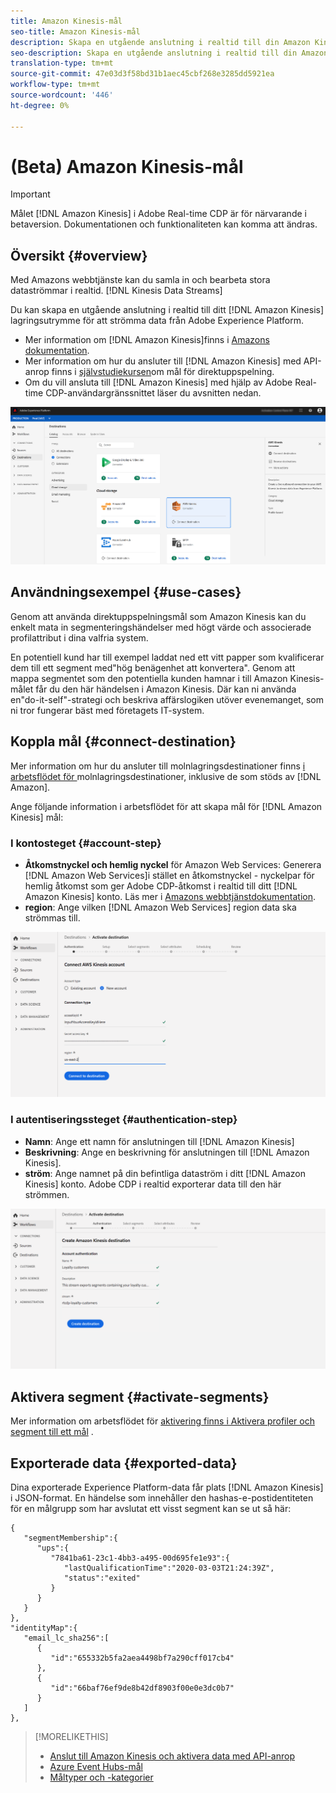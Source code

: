 ```yaml
---
title: Amazon Kinesis-mål
seo-title: Amazon Kinesis-mål
description: Skapa en utgående anslutning i realtid till din Amazon Kinesis-lagring för att strömma data från Adobe Experience Platform.
seo-description: Skapa en utgående anslutning i realtid till din Amazon Kinesis-lagring för att strömma data från Adobe Experience Platform.
translation-type: tm+mt
source-git-commit: 47e03d3f58bd31b1aec45cbf268e3285dd5921ea
workflow-type: tm+mt
source-wordcount: '446'
ht-degree: 0%

---
```



# (Beta) Amazon Kinesis-mål


>[!IMPORTANT]
>
>Målet [!DNL Amazon Kinesis] i Adobe Real-time CDP är för närvarande i betaversion. Dokumentationen och funktionaliteten kan komma att ändras.

## Översikt {#overview}

Med Amazons webbtjänste kan du samla in och bearbeta stora dataströmmar i realtid. [!DNL Kinesis Data Streams]

Du kan skapa en utgående anslutning i realtid till ditt [!DNL Amazon Kinesis] lagringsutrymme för att strömma data från Adobe Experience Platform.

* Mer information om [!DNL Amazon Kinesis]finns i [Amazons dokumentation](https://docs.aws.amazon.com/streams/latest/dev/introduction.html).
* Mer information om hur du ansluter till [!DNL Amazon Kinesis] med API-anrop finns i [självstudiekursen](/help/rtcdp/destinations/streaming-destinations-api-tutorial.md)om mål för direktuppspelning.
* Om du vill ansluta till [!DNL Amazon Kinesis] med hjälp av Adobe Real-time CDP-användargränssnittet läser du avsnitten nedan.

![Amazon Kinesis i användargränssnittet](/help/rtcdp/destinations/assets/aws-kinesis-destination.png)


## Användningsexempel {#use-cases}

Genom att använda direktuppspelningsmål som Amazon Kinesis kan du enkelt mata in segmenteringshändelser med högt värde och associerade profilattribut i dina valfria system.

En potentiell kund har till exempel laddat ned ett vitt papper som kvalificerar dem till ett segment med&quot;hög benägenhet att konvertera&quot;. Genom att mappa segmentet som den potentiella kunden hamnar i till Amazon Kinesis-målet får du den här händelsen i Amazon Kinesis. Där kan ni använda en&quot;do-it-self&quot;-strategi och beskriva affärslogiken utöver evenemanget, som ni tror fungerar bäst med företagets IT-system.

## Koppla mål {#connect-destination}

Mer information om hur du ansluter till molnlagringsdestinationer finns [i arbetsflödet för ](/help/rtcdp/destinations/cloud-storage-destinations-workflow.md)molnlagringsdestinationer, inklusive de som stöds av [!DNL Amazon].

Ange följande information i arbetsflödet för att skapa mål för [!DNL Amazon Kinesis] mål:

### I kontosteget {#account-step}

* **Åtkomstnyckel och hemlig nyckel** för Amazon Web Services: Generera [!DNL Amazon Web Services]i stället en åtkomstnyckel - nyckelpar för hemlig åtkomst som ger Adobe CDP-åtkomst i realtid till ditt [!DNL Amazon Kinesis] konto. Läs mer i [Amazons webbtjänstdokumentation](https://docs.aws.amazon.com/IAM/latest/UserGuide/id_credentials_access-keys.html).
* **region**: Ange vilken [!DNL Amazon Web Services] region data ska strömmas till.

![Inmatningsfält i kontosteget](/help/rtcdp/destinations/assets/aws-kinesis-account-step.png)

### I autentiseringssteget {#authentication-step}

* **Namn**: Ange ett namn för anslutningen till [!DNL Amazon Kinesis]
* **Beskrivning**: Ange en beskrivning för anslutningen till [!DNL Amazon Kinesis].
* **ström**: Ange namnet på din befintliga dataström i ditt [!DNL Amazon Kinesis] konto. Adobe CDP i realtid exporterar data till den här strömmen.

![Inmatningsfält i autentiseringssteget](/help/rtcdp/destinations/assets/aws-kinesis-authentication-step.png)

<!--

>[!IMPORTANT]
>
>Adobe Real-time CDP needs `write` permissions on the bucket object where the export files will be delivered.

-->

## Aktivera segment {#activate-segments}

Mer information om arbetsflödet för [aktivering finns i Aktivera profiler och segment till ett mål](/help/rtcdp/destinations/activate-destinations.md) .

## Exporterade data {#exported-data}

Dina exporterade Experience Platform-data får plats [!DNL Amazon Kinesis] i JSON-format. En händelse som innehåller den hashas-e-postidentiteten för en målgrupp som har avslutat ett visst segment kan se ut så här:

```
{
   "segmentMembership":{
      "ups":{
         "7841ba61-23c1-4bb3-a495-00d695fe1e93":{
            "lastQualificationTime":"2020-03-03T21:24:39Z",
            "status":"exited"
         }
      }
   }
},
"identityMap":{
   "email_lc_sha256":[
      {
         "id":"655332b5fa2aea4498bf7a290cff017cb4"
      },
      {
         "id":"66baf76ef9de8b42df8903f00e0e3dc0b7"
      }
   ]
},
```



>[!MORELIKETHIS]
>
>* [Anslut till Amazon Kinesis och aktivera data med API-anrop](/help/rtcdp/destinations/streaming-destinations-api-tutorial.md)
>* [Azure Event Hubs-mål](/help/rtcdp/destinations/azure-event-hubs-destination.md)
>* [Måltyper och -kategorier](/help/rtcdp/destinations/destination-types.md)

